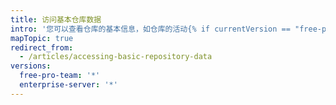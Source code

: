 ```yaml
---
title: 访问基本仓库数据
intro: '您可以查看仓库的基本信息，如仓库的活动{% if currentVersion == "free-pro-team@latest" %}、流量{% endif %}和贡献活动。'
mapTopic: true
redirect_from:
  - /articles/accessing-basic-repository-data
versions:
  free-pro-team: '*'
  enterprise-server: '*'
---
```


